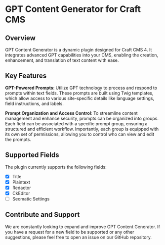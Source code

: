 # GPT Content Generator for Craft CMS

## Overview
GPT Content Generator is a dynamic plugin designed for Craft CMS 4. It integrates advanced GPT capabilities into your CMS, enabling the creation, enhancement, and translation of text content with ease.

## Key Features

**GPT-Powered Prompts**: Utilize GPT technology to process and respond to prompts within text fields. These prompts are built using Twig templates, which allow access to various site-specific details like language settings, field instructions, and labels.

**Prompt Organization and Access Control**: To streamline content management and enhance security, prompts can be organized into groups. Each field can be associated with a specific prompt group, ensuring a structured and efficient workflow. Importantly, each group is equipped with its own set of permissions, allowing you to control who can view and edit the prompts.

## Supported Fields

The plugin currently supports the following fields:

- [x] Title
- [x] Plaintext
- [x] Redactor
- [x] CkEditor
- [ ] Seomatic Settings

## Contribute and Support

We are constantly looking to expand and improve GPT Content Generator. If you have a request for a new field to be supported or any other suggestions, please feel free to open an issue on our GitHub repository.